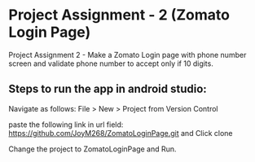 # Project Assignment - 2 (Zomato Login Page)
Project Assignment 2 - Make a Zomato Login page with phone number screen and validate phone number to accept only if 10 digits.

## Steps to run the app in android studio:
Navigate as follows:
File > New > Project from Version Control

paste the following link in url field:
https://github.com/JoyM268/ZomatoLoginPage.git
and Click clone

Change the project to ZomatoLoginPage and Run.